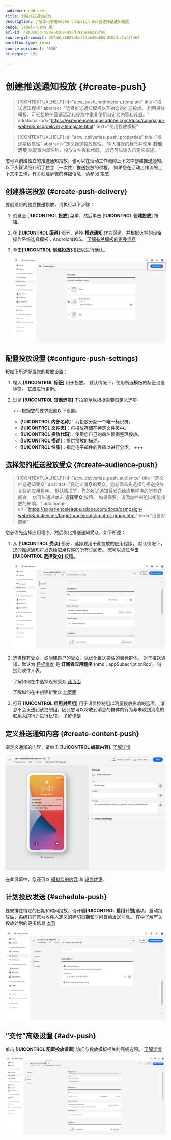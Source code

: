 ```yaml
---
audience: end-user
title: 创建推送通知投放
description: 了解如何使用Adobe Campaign Web创建推送通知投放
badge: label="Beta 版"
exl-id: 49a3c05c-5806-4269-a98d-915eee216f90
source-git-commit: 057a6b360093bc314aed6d6b0d84bfba7af3f464
workflow-type: tm+mt
source-wordcount: '638'
ht-degree: 15%

---
```


# 创建推送通知投放 {#create-push}

>[!CONTEXTUALHELP]
>id="acw_push_notification_template"
>title="推送通知模板"
>abstract="选择推送通知模板以开始您的推送投放。 利用投放模板，可轻松地在营销活动和投放中重复使用自定义内容和设置。"
>additional-url="https://experienceleague.adobe.com/docs/campaign-web/v8/msg/delivery-template.html" text="使用投放模板"


>[!CONTEXTUALHELP]
>id="acw_deliveries_push_properties"
>title="推送投放属性"
>abstract="定义推送投放属性。 输入推送的标签并使用 **其他选项** 以配置内部名称、投放文件夹和代码。 您还可以输入自定义描述。"

您可以创建独立的推送通知投放，也可以在活动工作流的上下文中创建推送通知。 以下步骤详细介绍了独立（一次性）推送投放的过程。 如果您在活动工作流的上下文中工作，有关创建步骤的详细信息，请参阅 [本节](../workflows/activities/channels.md#create-a-delivery-in-a-campaign-workflow).

## 创建推送投放 {#create-push-delivery}

要创建新的独立推送投放，请执行以下步骤：

1. 浏览至 **[!UICONTROL 投放]** 菜单，然后单击  **[!UICONTROL 创建投放]** 按钮。

1. 在 **[!UICONTROL 渠道]** 部分，选择 **推送通知** 作为渠道，并根据选择的设备操作系统选择模板：Android或iOS。 [了解有关模板的更多信息](../msg/delivery-template.md)

1. 单击&#x200B;**[!UICONTROL 创建投放]**&#x200B;按钮以进行确认。

   ![](assets/push_create_1.png)

## 配置投放设置 {#configure-push-settings}

按如下所述配置您的投放设置：

1. 输入 **[!UICONTROL 标签]** 用于投放。 默认情况下，使用所选模板的标签设置标签。 它应进行更新。

1. 浏览 **[!UICONTROL 其他选项]** 下拉菜单以根据需要自定义选项。

   +++根据您的要求配置以下设置。
   * **[!UICONTROL 内部名称]**：为投放分配一个唯一标识符。
   * **[!UICONTROL 文件夹]**：将投放存储在特定文件夹中。
   * **[!UICONTROL 投放代码]**：使用您自己的命名惯例整理投放。
   * **[!UICONTROL 描述]**：提供投放的描述。
   * **[!UICONTROL 性质]**：指定电子邮件的性质以进行分类。
+++


## 选择您的推送投放受众 {#create-audience-push}

>[!CONTEXTUALHELP]
>id="acw_deliveries_push_audience"
>title="定义推送通知受众"
>abstract="要定义消息的受众，您必须首先选择与推送投放关联的应用程序。 默认情况下，您的推送通知将发送给应用程序的所有订阅者。 您可以通过单击 **选择受众** 按钮。 如果需要，请添加控制组以衡量投放的影响。"
>additional-url="https://experienceleague.adobe.com/docs/campaign-web/v8/audiences/target-audiences/control-group.html" text="设置对照组"


您必须先选择应用程序，然后优化推送通知受众，如下所述：

1. 从 **[!UICONTROL 受众]** 部分，选择要用于此投放的应用程序。 默认情况下，您的推送通知将发送给应用程序的所有订阅者。 您可以通过单击 **[!UICONTROL 选择受众]** 按钮。

   ![](assets/push_create_2.png)

1. 选择现有受众，或创建自己的受众，以优化推送投放的目标群体。 对于推送通知，默认为 [目标维度](../audience/about-recipients.md#targeting-dimensions) 是 **订阅者应用程序** (nms：appSubscriptionRcp)，链接到收件人表。

   了解如何在中选择现有受众 [此页面](../audience/add-audience.md)

   了解如何在中创建新受众 [此页面](../audience/one-time-audience.md)

1. 打开 **[!UICONTROL 启用对照组]** 用于设置控制组以测量投放影响的选项。 消息不会发送到该控制组，因此您可以将收到消息的群体的行为与未收到消息的联系人的行为进行比较。 [了解详情](../audience/control-group.md)

## 定义推送通知内容 {#create-content-push}

要定义通知的内容，请单击 **[!UICONTROL 编辑内容]**. [了解详情](content-push.md)

![](assets/push_create_5.png)

在此屏幕中，您还可以 [模拟您的内容](../preview-test/preview-test.md) 和 [设置优惠](../content/offers.md).

## 计划投放发送 {#schedule-push}

要安排在特定的日期和时间投放，请开启&#x200B;**[!UICONTROL 启用计划]**&#x200B;选项。启动投放后，系统将在您为收件人定义的确切日期和时间自动发送消息。 在中了解有关投放计划的更多信息 [本节](../msg/gs-messages.md#gs-schedule)

![](assets/push_create_3.png)


## “交付”高级设置 {#adv-push}

单击 **[!UICONTROL 配置投放设置]** 访问与投放模板相关的高级选项。 [了解详情](../advanced-settings/delivery-settings.md)

![](assets/push_create_4.png)
